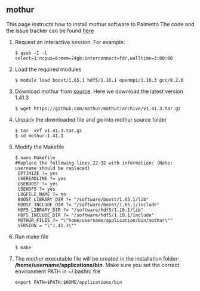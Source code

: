 ## mothur

This page instructs how to install mothur software to Palmetto The code and the
issue tracker can be found
[here](https://github.com/mothur/mothur/blob/master/INSTALL.md)

1. Request an interactive session. For example:

   ```
   $ qsub -I -l select=1:ncpus=6:mem=24gb:interconnect=fdr,walltime=3:00:00
   ```

2. Load the required modules

   ```
   $ module load boost/1.65.1 hdf5/1.10.1 openmpi/1.10.3 gcc/8.2.0
   ```

3. Download mothur from
   [source](https://github.com/mothur/mothur/releases/tag/v1.41.3). Here we
   download the latest version 1.41.3

   ```
   $ wget https://github.com/mothur/mothur/archive/v1.41.3.tar.gz
   ```

4. Unpack the downloaded file and go into mothur source folder

   ```
   $ tar -xvf v1.41.3.tar.gz
   $ cd mothur-1.41.3
   ```

5. Modify the Makefile

   ```
   $ nano Makefile
   #Replace the following lines 22-32 with information: (Note: username should be replaced)
    OPTIMIZE ?= yes
    USEREADLINE ?= yes
    USEBOOST ?= yes
    USEHDF5 ?= yes
    LOGFILE_NAME ?= no
    BOOST_LIBRARY_DIR ?= "/software/boost/1.65.1/lib"
    BOOST_INCLUDE_DIR ?= "/software/boost/1.65.1/include"
    HDF5_LIBRARY_DIR ?= "/software/hdf5/1.10.1/lib"
    HDF5_INCLUDE_DIR ?= "/software/hdf5/1.10.1/include"
    MOTHUR_FILES ?= "\"home/username/application/bin/mothur\""
    VERSION = "\"1.41.3\""
   ```

6. Run make file

   ```
   $ make
   ```

7. The _mothur_ executable file will be created in the installation folder:
   **/home/username/applications/bin**. Make sure you set the correct
   environment PATH in ~/.bashrc file

   ```
   export PATH=$PATH:$HOME/applications/bin
   ```
